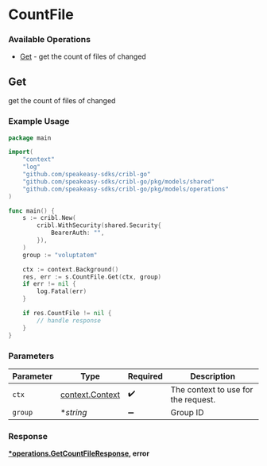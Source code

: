 # CountFile

### Available Operations

* [Get](#get) - get the count of files of changed

## Get

get the count of files of changed

### Example Usage

```go
package main

import(
	"context"
	"log"
	"github.com/speakeasy-sdks/cribl-go"
	"github.com/speakeasy-sdks/cribl-go/pkg/models/shared"
	"github.com/speakeasy-sdks/cribl-go/pkg/models/operations"
)

func main() {
    s := cribl.New(
        cribl.WithSecurity(shared.Security{
            BearerAuth: "",
        }),
    )
    group := "voluptatem"

    ctx := context.Background()
    res, err := s.CountFile.Get(ctx, group)
    if err != nil {
        log.Fatal(err)
    }

    if res.CountFile != nil {
        // handle response
    }
}
```

### Parameters

| Parameter                                             | Type                                                  | Required                                              | Description                                           |
| ----------------------------------------------------- | ----------------------------------------------------- | ----------------------------------------------------- | ----------------------------------------------------- |
| `ctx`                                                 | [context.Context](https://pkg.go.dev/context#Context) | :heavy_check_mark:                                    | The context to use for the request.                   |
| `group`                                               | **string*                                             | :heavy_minus_sign:                                    | Group ID                                              |


### Response

**[*operations.GetCountFileResponse](../../models/operations/getcountfileresponse.md), error**


